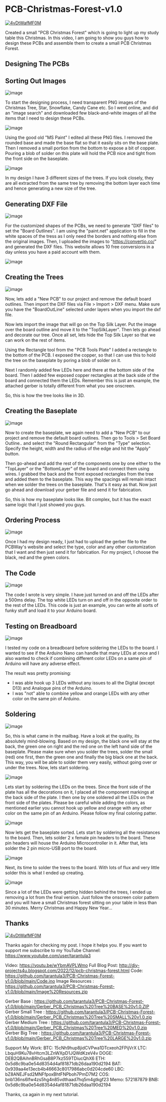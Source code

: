 # PCB-Christmas-Forest-v1.0

[![4vDtWafMF0M](https://i.imgur.com/60MFPBY.png)](https://www.youtube.com/watch?v=wYbmAVPLWmo)

Created a small "PCB Christmas Forest" which is going to light up my study table this Christmas.
In this video, I am going to show you guys how to design these PCBs and assemble them to create a small PCB Christmas Forest.


Designing The PCBs
------------------
Sorting Out Images
------------------
![image](https://blogger.googleusercontent.com/img/b/R29vZ2xl/AVvXsEjUyUFMhnLpp_hIGF1_sIBTCDk9wFAsLsVvKKkan8XAHGw-CIiZ9gZYkliFcGX12IfpxKzCwT4LDDEoDOao96HL13kNfacCYZXTaC2m-_czxD30JyKF3NAsTMevMplcPsj91VhYciE-vZAWk-80FVEZvtBn9RMPssQpukYA7SW-QyHnYw24fTJMKM2K/w640-h360/1.png)

To start the designing process, I need transparent PNG images of the Christmas Tree, Star, Snowflake, Candy Cane etc.
So I went online, and did an "image search" and downloaded few black-and-white images of all the items that I need to design these PCBs.

![image](https://blogger.googleusercontent.com/img/b/R29vZ2xl/AVvXsEgiH2sLNLVRLuwsnFvEpUwrPW4rutU-N69LGRBRmzE0odDI9R7_ii0tDdRwla2NUqpAq3GEz0wqtGbwfAaAKxCEZBTQnAujVMNwjpjtuU7uReO_YIdKtyZGs59nkqZtSmYHSkDo31WsHtRcoRX2sdT2uHvwY5f5rz72huhpHymoDaqUKfwdcn2ISdhf/w640-h360/2.png)

Using the good old "MS Paint" I edited all these PNG files. 
I removed the rounded base and made the base flat so that it easily sits on the base plate. Then I removed a small portion from the bottom to expose a bit of copper. Pouring a blob of solder on this plate will hold the PCB nice and tight from the front side on the baseplate. 

![image](https://blogger.googleusercontent.com/img/b/R29vZ2xl/AVvXsEhHutYOV0Yysup_yovG5jkQ1Adn4WNezoDQj4X9wJG7_ZKmrKyKiw3nZIKdaMTDO6t5EtM3duyL5kW_ZXZRYEJPwXbJ99pxBhRlFGWOPTrgHKxx1LR7yL11cLsUrIaawvishjHrSGOf5m_84lhoQiGay1lUlvtLf7Jr_owaPwysoxDiWeCc7p1vHmdC/w640-h360/3.png)

In my design I have 3 different sizes of the trees. If you look closely, they are all extracted from the same tree by removing the bottom layer each time and hence generating a new size of the tree. 


Generating DXF File
-------------------

![image](https://blogger.googleusercontent.com/img/b/R29vZ2xl/AVvXsEhM6MMJdrKVjbKiZZzfYTYhicKYI6blxNXcYHWWVQ8p7wEs84L53nkW2ZtEtD3-9qISSelfORZE8bib5knHKp1FC5MBX9paqDxbHADmDeIPItsGBDezzim0Q0kd6KRnX_sIm4x6Lc7DcKAK3BQuNGGQiRsvvC-nUEhiTl52jZQcDDGmrDYfiudlBbie/w640-h360/4.png)

For the customized shapes of the PCBs, we need to generate "DXF files" to set the "Board Outlines". I am using the "paint.net" application to fill in the white spaces of the tress as I only need the borders and nothing else from the original images. Then, I uploaded the images to "https://convertio.co/" and generated the DXF files. This website allows 10 free conversions in a day unless you have a paid account with them. 

![image](https://blogger.googleusercontent.com/img/b/R29vZ2xl/AVvXsEh4T5Gi7l2AJlg7NRChD8MfruL054ewvP9pxNOpe7iOD2rCJ0DQ4th14Eg9-5VJIOfqbisTLHjpcMaF7x9O4-d7iakewCFOYp86_aUxzgCi7uQwSbObOsA8FKVCdJFTYP7wSlk0d4xl4ElxTADdn7wlDeEXtt_Id7-3uJ0ixMpzwgw8pOURZnKSrzjx/w640-h360/6.png)


Creating the Trees
------------------

![image](https://blogger.googleusercontent.com/img/b/R29vZ2xl/AVvXsEgWNXAathELNVNIi6oNLCesrKeHtyRXvYjxdRjp_UPS7disaYNVsjSRFGzMCT_mqVokdf0epAGegGDQDL_LTNzsT0hfQdk6nBzEhAeakrQ0Ko509uIFC0huhCRGTAAAsgcyJC2eRW_50-wA0YltNDG5Ua1y8hLss6YYqaOzCfV5DpFHOsJvni9bN-E1/w640-h360/8.png)

Now, lets add a "New PCB" to our project and remove the default board outlines.
Then import the DXF files via File > Import > DXF menu. Make sure you have the "BoardOutLine" selected under layers when you import the dxf file.

Now lets import the image that will go on the Top Silk Layer. Put the image over the board outline and move it to the "TopSilkLayer". Then lets go ahead and decorate our tree. Once all set, lets hide the Top Silk Layer so that we can work on the rest of items.

Using the Rectangle tool from the "PCB Tools Plate" I added a rectangle to the bottom of the PCB. I exposed the copper, so that I can use this to hold the tree on the baseplate by poring a blob of solder on it. 

Next I randomly added few LEDs here and there at the bottom side of the board. Then I added few exposed copper rectangles at the back side of the board and connected them the LEDs. Remember this is just an example, the attached gerber is totally different from what you see onscreen. 

So, this is how the tree looks like in 3D. 


Creating the Baseplate
----------------------

![image](https://blogger.googleusercontent.com/img/b/R29vZ2xl/AVvXsEgPUmK-LPNXUkIi3w4Th7Rz2mClAhzq5hziAILB5mdiqrMOew_yJIMKRfPDr0LiC9aZed7MDarN9Y0mogcGhq_f7Usj32BAUesXP_Cxt8tO7vBxXx2tcV9LmrANxvTqmE7RYsfy0uyf33UtQvIysdVOsvaRiVo71NESmwf1rzduXWSBi0Z1tMnrve4C/w640-h360/9.png)

Now to create the baseplate, we again need to add a "New PCB" to our project and remove the default board outlines.
Then go to Tools > Set Board Outline.. and select the "Round Rectangular" from the "Type" selection. Specify the height, width and the radius of the edge and hit the "Apply" button.

Then go-ahead and add the rest of the components one by one either to the "TopLayer" or the "BottomLayer" of the board and connect them using wires. I grabbed the back and the front exposed rectangles from the tree and added them to the baseplate. This way the spacings will remain intact when we solder the trees on the baseplate. That's it easy as that. Now just go ahead and download your gerber file and send it for fabrication.

So, this is how my baseplate looks like. Bit complex, but it has the exact same logic that I just showed you guys.


Ordering Process
----------------

![image](https://blogger.googleusercontent.com/img/b/R29vZ2xl/AVvXsEhwTZVAlTo9g3W8NQEjooRqSBdBdzT_IkZg1CA9xM1LnqjOnNmWSnA3qSouRkxPjHvHJDDTwxTV93Ag6u2twi2bo4ykYzRR6eGF59OD5-CrfiNKkqE7N1En8qA2X48zDiWJTmHu3veEsT_TS0yNPl_n-lCPioE6P8CcfBEM32Yy-mEnNM9yh-lWr3Fd/w640-h360/10.png)

Once I had my design ready, I just had to upload the gerber file to the PCBWay's website and select the type, color and any other customization that I want and then just send it for fabrication.
For my project, I choose the black, red and the green colors.


The Code
--------

![image](https://blogger.googleusercontent.com/img/b/R29vZ2xl/AVvXsEjNAYMwNpWIrK3H1oj2uo42cllDmBRJnC_E_L6bkMbjajUA97yZcSDku7tQuYFVjRDocU9Or3zPRD8voa_ukg5SFh2wFaMq5f4r67uk6-w5FGeKuIFfEcg7D3tUGwc0-oIPEY-DmumYDZm8YW3ZcTC49F6ikf7fQ68-D9U3ORr1nyRYFIZIzJYkFOhB/w640-h360/11.png)

The code I wrote is very simple. I have just turned on and off the LEDs after a 500ms delay. The top white LEDs turn on and off in the opposite order to the rest of the LEDs.
This code is just an example, you can write all sorts of funky stuff and load it to your Arduino board.


Testing on Breadboard
---------------------

![image](https://blogger.googleusercontent.com/img/b/R29vZ2xl/AVvXsEiq24h6vlT0XcDDeViG0_ZUTyFow4StKf-MmcLKad2xIHvBZYsaCnXJMvHW37UVwnzVHDztVqmTYpq1DlPJJLQ0NczqP-bEep1pq2XNtMd1qz7Pdg4NXE3V2MB8-ZEfcM0e2w6m2yvtPoBa8uiiERGtcTXOKKI1Vc3hv67nCXgdo57eZzQ78kZH8Qqs/w640-h360/12.png)

I tested my code on a breadboard before soldering the LEDs to the board. I wanted to see if the Arduino Nano can handle that many LEDs at once and I also wanted to check if combining different color LEDs on a same pin of Arduino will have any adverse effect.

The result was pretty promising:
 - I was able hook up 3 LEDs without any issues to all the Digital (except D13) and Analogue pins of the Arduino.
 - I was "not" able to combine yellow and orange LEDs with any other color on the same pin of Arduino.


Soldering
---------

![image](https://blogger.googleusercontent.com/img/b/R29vZ2xl/AVvXsEjB3ksOu9SnWUeYQkm7uPsyhw84yAVPPDh1lY667XbHX5Garif_myEZ6BIrFOUZIx0uzYNmHYWdOVS2FACUd9a-F-JxCSbOp7Q8QsPRLaBcwQIsnDaHra66g4POgBEvfARIcrtqeIae5_KN-lEW6wy0lA0mVyjZjvIUeK4oILPFPf3Num1wbWHYAqbZ/w640-h360/13.png)

So, this is what came in the mailbag. Have a look at the quality, its absolutely mind-blowing. 
Based on my design, the black one will stay at the back, the green one on right and the red one on the left hand side of the baseplate. 
Please make sure when you solder the trees, solder the small (red) one first, then the green one and finally the big black one at the back. This way, you will be able to solder them very easily, without going over or under the trees.
Now, lets start soldering.

![image](https://blogger.googleusercontent.com/img/b/R29vZ2xl/AVvXsEi-tKcjTqkMfJFzkuihXB8khtpN92S6DVZd84fsateGgbzzfSEQqgYAWvm71KWrus7ftZJaZ6Trixmq7prmzBRordpi8AgGISQYWdrk9x7cJT8L5qdskg9JnYYJX_6fOWBDZRFPga9xAYqmuFeZPZvzRN2yMdHRUdRP-eUxbMv9JyVN5ezPwfyEbLSK/w640-h360/15.png)

Lets start by soldering the LEDs on the trees. Since the front side of the plate has all the decorations on it, I placed all the component markings at the back side of the plate. 
I then one by one soldered all the LEDs on the front side of the plates.
Please be careful while adding the colors, as mentioned earlier you cannot hook up yellow and orange with any other color on the same pin of an Arduino. Please follow my final coloring patter.

![image](https://blogger.googleusercontent.com/img/b/R29vZ2xl/AVvXsEi7fFnhmrrT0F7oRaDkPynpoDY1B1IkWGFuipuHrchRzImhoy5MI6fpR1-fgWYoTxWYm5dcgrBlu-PN9eSgHB_sfhWv4boXCOOQqbMft_MlPgXi2R27RuoLRvGtxMuWrNoVNhnRm3buk52V-WygtpZGGHernmcwe3ecH-oIxeBn6PIKxUG7KeakOW8t/w640-h360/16.png)

Now lets get the baseplate sorted. Lets start by soldering all the resistances to the board. 
Then, lets solder 2 x female pin headers to the board. These pin headers will house the Arduino Microcontroller in it.
After that, lets solder the 2 pin micro-USB port to the board.

![image](https://blogger.googleusercontent.com/img/b/R29vZ2xl/AVvXsEiUBz2zTxWYQD4QO-aP-QRTkYh_pkMZGbJEYn9EO-QwjCIm9yKD2Bv4PmNakHdzoCmPlYXokrcQ3Y_n_p0_Hk4Q-SLiIM49CvSsRy7nhhodrdcyOJ8rOM5VhGqc9Js_8VbZVEn345wZskQlCG95CoGyGF_cIBLTabe5MzOoj7VeuNLkyMgHk3T13-NZ/w640-h360/17.png)

Next, its time to solder the trees to the board. With lots of flux and very little solder this is what I ended up creating.

![image](https://blogger.googleusercontent.com/img/b/R29vZ2xl/AVvXsEhVeM97Zfn8m42Mz8k1LMeU3f9xlLmalPXpXisnNZ45YR4J6aIr8XicbEyAoSGPeiR48nWqse5pW9xRlxl5NEV41B0Aiqwiufu6tQoaINqHgWbd70qi5o3DCD_vD0sIvoY_RwWGf5grIh9TiY6Z2skvocS4jinZi-91Z-DZcYTkUopO2mSXR3kH4jH2/w640-h360/18.png)

Since a lot of the LEDs were getting hidden behind the trees, I ended up removing a lot from the final version.
Just follow the onscreen color pattern and you will have a small Christmas forest sitting on your table in less than 30 minutes.
Merry Christmas and Happy New Year...


Thanks
------

[![4vDtWafMF0M](https://i.imgur.com/60MFPBY.png)](https://www.youtube.com/watch?v=wYbmAVPLWmo)

Thanks again for checking my post. I hope it helps you.
If you want to support me subscribe to my YouTube Channel: https://www.youtube.com/user/tarantula3

Video: https://youtu.be/wYbmAVPLWmo
Full Blog Post: http://diy-projects4u.blogspot.com/2022/12/pcb-christmas-forest.html
Code: https://github.com/tarantula3/PCB-Christmas-Forest-v1.0/blob/main/Code.ino
Image Resources : https://github.com/tarantula3/PCB-Christmas-Forest-v1.0/blob/main/Image%20Resources.zip

Gerber Base : https://github.com/tarantula3/PCB-Christmas-Forest-v1.0/blob/main/Gerber_PCB_Christmas%20Tree%20BASE%20v1.0.ZIP
Gerber Small Tree : https://github.com/tarantula3/PCB-Christmas-Forest-v1.0/blob/main/Gerber_PCB_Christmas%20Tree%20SMALL%20v1.0.zip
Gerber Medium Tree : https://github.com/tarantula3/PCB-Christmas-Forest-v1.0/blob/main/Gerber_PCB_Christmas%20Tree%20MED%20v1.0.zip
Gerber Big Tree : https://github.com/tarantula3/PCB-Christmas-Forest-v1.0/blob/main/Gerber_PCB_Christmas%20Tree%20LARGE%20v1.0.zip


Support My Work:
BTC:  15cNh9hup8jidCVPwa1DTcxeoh2FPijVrX
LTC:  LbquH9Ku78vHtcm3LZnWXpD1JQWdKzeV4v
DOGE: DEB2QBAihnBRhGsaB8P7kz559TDiucQhX6
ETH:  0x5d8c9ba0e54d8354d4af81871db26daa190d2194
BAT:  0x939aa4e13ecb4b46663c8017986abc0d204cde60
LBC:  bZ8ANEJFsd2MNFfpoxBhtFNPboh7PmD7M2
COS:  bnb136ns6lfw4zs5hg4n85vdthaad7hq5m4gtkgf23 Memo: 572187879
BNB:  0x5d8c9ba0e54d8354d4af81871db26daa190d2194

Thanks, ca again in my next tutorial.
